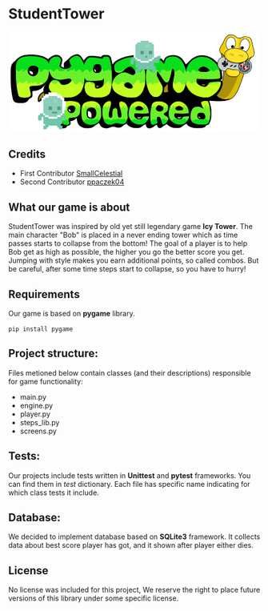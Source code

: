 # StudentTower 
![Pygame logo](docs/pygame_powered.png)  

## Credits
- First Contributor [SmallCelestial](https://github.com/SmallCelestial)  
- Second Contributor [ppaczek04](https://github.com/ppaczek04)
  
## What our game is about
StudentTower was inspired by old yet still legendary game **Icy Tower**. 
The main character "Bob" is placed in a never ending tower which as time passes starts to collapse from the bottom!
The goal of a player is to help Bob get as high as possible, the higher you go the better score you get. Jumping with style makes you earn additional points, so called combos. But be careful, after some time steps start to collapse, so you have to hurry!

## Requirements
Our game is based on **pygame** library.  
```
pip install pygame
```
## Project structure:
Files metioned below contain classes (and their descriptions) responsible for game functionality:
- main.py
- engine.py
- player.py
- steps_lib.py
- screens.py
## Tests:
Our projects include tests written in **Unittest** and **pytest** frameworks. You can find them in _test_ dictionary. Each file has specific name indicating for which class tests it include.
## Database:
We decided to implement database based on **SQLite3** framework. It collects data about best score player has got, and it shown after player either dies.

## License 
No license was included for this project, We reserve the right to place future versions of this library under some specific license.
 
